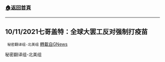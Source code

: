 ###  [:house:返回首頁](https://github.com/ourhimalayas/txt)
---


## 10/11/2021七哥盖特：全球大罢工反对强制打疫苗
` 秘密翻译组-北美组` [轉載自GNews](https://gnews.org/zh-hans/1588380/)

秘密翻译组-北美组
